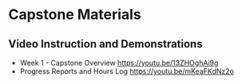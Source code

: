 # Capstone Materials

## Video Instruction and Demonstrations

* Week 1 - Capstone Overview https://youtu.be/13ZHOghAi9g
* Progress Reports and Hours Log https://youtu.be/mKeaFKdNz2o
